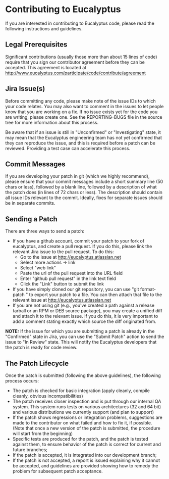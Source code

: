 # Contributing to Eucalyptus

If you are interested in contributing to Eucalyptus code, please read the
following instructions and guidelines.

## Legal Prerequisites

Significant contributions (usually those more than about 15 lines of code)
require that you sign our contributor agreement before they can be accepted.
This agreement is located at 
http://www.eucalyptus.com/participate/code/contribute/agreement

## Jira Issue(s)

Before committing any code, please make note of the issue IDs to which your
code relates.  You may also want to comment in the issues to let people
know that you are working on a fix.  If no issue exists yet for the code
you are writing, please create one.  See the REPORTING-BUGS file in the
source tree for more information about this process.

Be aware that if an issue is still in "Unconfirmed" or "Investigating"
state, it may mean that the Eucalyptus engineering team has not yet 
confirmed that they can reproduce the issue, and this is required before a 
patch can be reviewed.  Providing a test case can accelerate this process.

## Commit Messages

If you are developing your patch in git (which we highly recommend), please
ensure that your commit messages include a short summary line (50 chars or
less), followed by a blank line, followed by a description of what the 
patch does (in lines of 72 chars or less).  The description should contain
all issue IDs relevant to the commit.  Ideally, fixes for separate issues
should be in separate commits.

## Sending a Patch

There are three ways to send a patch:

* If you have a github account, commit your patch to your fork of
eucalyptus, and create a pull request.  If you do this, please link the
relevant Jira issue to the pull request.  To do this:
     * Go to the issue at http://eucalyptus.atlassian.net
     * Select more actions -> link
     * Select "web link"
     * Paste the url of the pull request into the URL field
     * Enter "github pull request" in the link text field
     * Click the "Link" button to submit the link
* If you have simply cloned our git repository, you can use "git 
format-patch <commit-id>" to export your patch to a file.  You can then
attach that file to the relevant issue at http://eucalyptus.atlassian.net
* If you are not using git (e.g., you've created a path against a release
tarball or an RPM or DEB source package), you may create a unified diff
and attach it to the relevant issue.  If you do this, it is very important
to add a comment stating exactly which source the diff originated from.

**NOTE:** If the issue for which you are submitting a patch is already in
the "Confirmed" state in Jira, you can use the "Submit Patch" action to
send the issue to "In Review" state.  This will notify the Eucalyptus
developers that the patch is ready for code review.

## The Patch Lifecycle

Once the patch is submitted (following the above guidelines), the following
process occurs:

* The patch is checked for basic integration (apply cleanly, compile cleanly, obvious incompatibilities)
* The patch receives closer inspection and is put through our internal QA system.  This system runs tests on various architectures (32 and 64 bit) and various distributions we currently support (and plan to support)
* If the patch shows regressions or integration problems, suggestions are made to the contributor on what failed and how to fix it, if possible. (Note that once a new version of the patch is submitted, the procedure will start from the beginning)
* Specific tests are produced for the patch, and the patch is tested against them, to ensure behavior of the patch is correct for current and future branches;
* If the patch is accepted, it is integrated into our development branch;
* If the patch is not accepted, a report is issued explaining why it cannot be accepted, and guidelines are provided showing how to remedy the problem for subsequent patch acceptance.